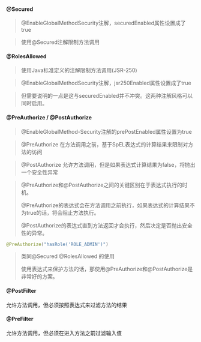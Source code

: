 ####   @Secured

> @EnableGlobalMethodSecurity注解，securedEnabled属性设置成了true

> 使用@Secured注解限制方法调用

#### @RolesAllowed

> 使用Java标准定义的注解限制方法调用(JSR-250)

>  @EnableGlobalMethodSecurity注解，jsr250Enabled属性设置成了true

> 但需要说明的一点是这与securedEnabled并不冲突。这两种注解风格可以同时启用。

#### @PreAuthorize / @PostAuthorize

> @EnableGlobalMethod-Security注解的prePostEnabled属性设置为true

>  @PreAuthorize 在方法调用之前，基于SpEL表达式的计算结果来限制对方法的访问

> @PostAuthorize 允许方法调用，但是如果表达式计算结果为false，将抛出一个安全性异常

> @PreAuthorize和@PostAuthorize之间的关键区别在于表达式执行的时机。
>
> @PreAuthorize的表达式会在方法调用之前执行，如果表达式的计算结果不为true的话，将会阻止方法执行。
>
> @PostAuthorize的表达式直到方法返回才会执行，然后决定是否抛出安全性的异常。

```java
@PreAuthorize("hasRole('ROLE_ADMIN')")
```

> 类同@Secured   @RolesAllowed 的使用
>
>
>
> 使用表达式来保护方法的话，那使用@PreAuthorize和@PostAuthorize是非常好的方案。 



#### @PostFilter

允许方法调用，但必须按照表达式来过滤方法的结果



#### @PreFilter 

允许方法调用，但必须在进入方法之前过滤输入值



